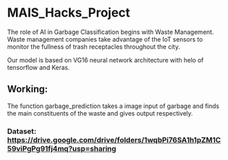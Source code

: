 # MAIS_Hacks_Project

The role of AI in Garbage Classification begins with Waste Management. Waste management companies take advantage of the IoT sensors to monitor the fullness of trash receptacles throughout the city.

Our model is based on VG16 neural network architecture with helo of tensorflow and Keras.

## Working:
The function garbage_prediction takes a image input of garbage and finds the main constituents of the waste and gives output respectively.

### Dataset: https://drive.google.com/drive/folders/1wqbPi76SA1h1pZM1C59viPgPg91fj4mq?usp=sharing
